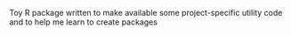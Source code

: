 Toy R package written to make available some project-specific utility code and to help me learn to create packages

